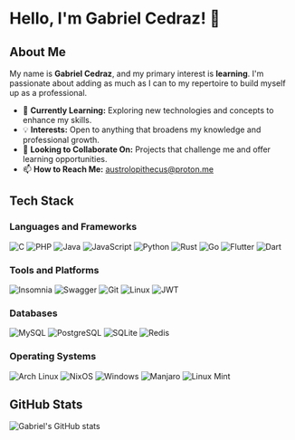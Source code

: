 # Hello, I'm Gabriel Cedraz! 👋

## About Me

My name is **Gabriel Cedraz**, and my primary interest is **learning**. I'm passionate about adding as much as I can to my repertoire to build myself up as a professional.

- 🌱 **Currently Learning:** Exploring new technologies and concepts to enhance my skills.
- 💡 **Interests:** Open to anything that broadens my knowledge and professional growth.
- 🤝 **Looking to Collaborate On:** Projects that challenge me and offer learning opportunities.
- 📫 **How to Reach Me:** austrolopithecus@proton.me

## Tech Stack

### Languages and Frameworks

![C](https://img.shields.io/badge/C-A8B9CC.svg?style=for-the-badge&logo=c&logoColor=black)
![PHP](https://img.shields.io/badge/PHP-777BB4.svg?style=for-the-badge&logo=php&logoColor=white)
![Java](https://img.shields.io/badge/Java-007396.svg?style=for-the-badge&logo=java&logoColor=white)
![JavaScript](https://img.shields.io/badge/JavaScript-F7DF1E.svg?style=for-the-badge&logo=javascript&logoColor=black)
![Python](https://img.shields.io/badge/Python-3776AB.svg?style=for-the-badge&logo=python&logoColor=white)
![Rust](https://img.shields.io/badge/Rust-000000.svg?style=for-the-badge&logo=rust&logoColor=white)
![Go](https://img.shields.io/badge/Go-00ADD8.svg?style=for-the-badge&logo=go&logoColor=white)
![Flutter](https://img.shields.io/badge/Flutter-02569B.svg?style=for-the-badge&logo=flutter&logoColor=white)
![Dart](https://img.shields.io/badge/Dart-0175C2?style=for-the-badge&logo=dart&logoColor=white)

### Tools and Platforms

![Insomnia](https://img.shields.io/badge/Insomnia-5849BE.svg?style=for-the-badge&logo=insomnia&logoColor=white)
![Swagger](https://img.shields.io/badge/Swagger-85EA2D.svg?style=for-the-badge&logo=swagger&logoColor=black)
![Git](https://img.shields.io/badge/Git-F05032.svg?style=for-the-badge&logo=git&logoColor=white)
![Linux](https://img.shields.io/badge/Linux-FCC624.svg?style=for-the-badge&logo=linux&logoColor=black)
![JWT](https://img.shields.io/badge/JWT-000000.svg?style=for-the-badge&logo=json-web-tokens&logoColor=white)

### Databases

![MySQL](https://img.shields.io/badge/MySQL-4479A1.svg?style=for-the-badge&logo=mysql&logoColor=white)
![PostgreSQL](https://img.shields.io/badge/PostgreSQL-336791.svg?style=for-the-badge&logo=postgresql&logoColor=white)
![SQLite](https://img.shields.io/badge/SQLite-003B57.svg?style=for-the-badge&logo=sqlite&logoColor=white)
![Redis](https://img.shields.io/badge/Redis-DC382D?style=for-the-badge&logo=redis&logoColor=white)

### Operating Systems

![Arch Linux](https://img.shields.io/badge/Arch_Linux-1793D1.svg?style=for-the-badge&logo=arch-linux&logoColor=white)
![NixOS](https://img.shields.io/badge/NixOS-5277C3.svg?style=for-the-badge&logo=nixos&logoColor=white)
![Windows](https://img.shields.io/badge/Windows-0078D6?style=for-the-badge&logo=windows&logoColor=white)
![Manjaro](https://img.shields.io/badge/Manjaro-35BF5C.svg?style=for-the-badge&logo=manjaro&logoColor=white)
![Linux Mint](https://img.shields.io/badge/Linux_Mint-87CF3E.svg?style=for-the-badge&logo=linux-mint&logoColor=white)

## GitHub Stats

![Gabriel's GitHub stats](https://github-readme-stats.vercel.app/api?username=your-github-username&show_icons=true&theme=default)
